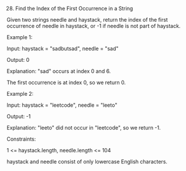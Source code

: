 28. Find the Index of the First Occurrence in a String

Given two strings needle and haystack, return the index of the first occurrence of needle in haystack, or -1 if needle is not part of haystack.

 

Example 1:

Input: haystack = "sadbutsad", needle = "sad"

Output: 0

Explanation: "sad" occurs at index 0 and 6.

The first occurrence is at index 0, so we return 0.

Example 2:

Input: haystack = "leetcode", needle = "leeto"

Output: -1

Explanation: "leeto" did not occur in "leetcode", so we return -1.
 

Constraints:

1 <= haystack.length, needle.length <= 104

haystack and needle consist of only lowercase English characters.
